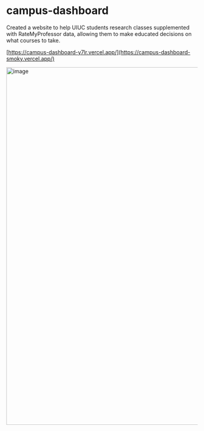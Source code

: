 # campus-dashboard

Created a website to help UIUC students research classes supplemented with RateMyProfessor data, allowing them to make educated decisions on what courses to take. 

[https://campus-dashboard-y7lr.vercel.app/](https://campus-dashboard-smoky.vercel.app/)


<img width="1919" height="940" alt="image" src="https://github.com/user-attachments/assets/2a1e304c-69a2-435a-96f2-2f3c77068512" />

